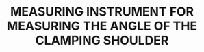 --- 
title : "MEASURING INSTRUMENT FOR MEASURING THE ANGLE OF THE CLAMPING SHOULDER"
date: 
draft: false
short_desc : "For HSK tools in soft machining or in final inspection.  "
long_desc : "With this measuring instrument, you can check the dimension l5 on HSK tool holders with a constant measuring force from the clamping shoulder angle to the face contact. "
img : "/images/diebold-img/measuringtools-img/Spannschulterschrae_007b3ce587.jpg"
link    : "angle"
series: "/diebold/measuring/"
features : [" ", "", ""]
---